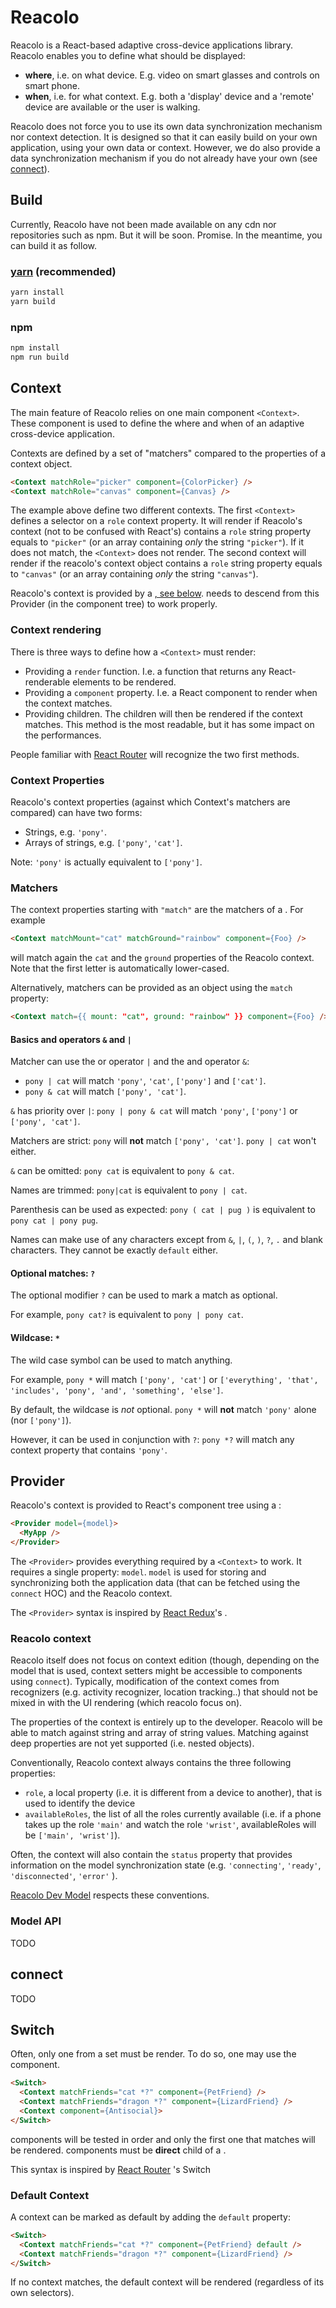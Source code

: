 # Reacolo

Reacolo is a React-based adaptive cross-device applications library.
Reacolo enables you to define what should be displayed:

- **where**, i.e. on what device. E.g. video on smart glasses and controls on smart phone.
- **when**, i.e. for what context. E.g. both a 'display' device and a 'remote' device are available or the user is walking.

Reacolo does not force you to use its own data synchronization mechanism nor context detection.
It is designed so that it can easily build on your own application, using your own data or context.
However, we do also provide a data synchronization mechanism if you do not already have your own (see [connect](#connect)).

## Build

Currently, Reacolo have not been made available on any cdn nor repositories such as npm. But it will be soon. Promise.
In the meantime, you can build it as follow.

### [yarn](https://yarnpkg.com) (recommended)

```bash
yarn install
yarn build
```

### npm

```bash
npm install
npm run build
```

## Context

The main feature of Reacolo relies on one main component `<Context>`.
These component is used to define the where and when of an adaptive cross-device application.

Contexts are defined by a set of "matchers" compared to the properties of a context object.

```html
<Context matchRole="picker" component={ColorPicker} />
<Context matchRole="canvas" component={Canvas} />
```

The example above define two different contexts.
The first `<Context>` defines a selector on a `role` context property.
It will render if Reacolo's context (not to be confused with React's) contains a `role` string property equals to `"picker"` (or an array containing *only* the string  `"picker"`). If it does not match, the `<Context>` does not render.
The second context will render if the reacolo's context object contains a `role` string property equals to `"canvas"`  (or an array containing *only* the string  `"canvas"`).

Reacolo's context is provided by a [<Provider>, see below](#Provider). <Context> needs to descend from this Provider (in the component tree) to work properly.

### Context rendering

There is three ways to define how a `<Context>` must render:
- Providing a `render` function. I.e. a function that returns any React-renderable elements to be rendered.
- Providing a `component` property. I.e. a React component to render when the context matches.
- Providing children. The children will then be rendered if the context matches. This method is the most readable, but it has some impact on the performances.

People familiar with [React Router](https://reacttraining.com/react-router/) will recognize the two first methods.

### Context Properties

Reacolo's context properties (against which Context's matchers are compared) can have two forms:

- Strings, e.g. `'pony'`.
- Arrays of strings, e.g. `['pony'`, `'cat']`.

Note: `'pony'` is actually equivalent to `['pony']`.

### Matchers

The context properties starting with `"match"` are the matchers of a <Context>. For example

```html
<Context matchMount="cat" matchGround="rainbow" component={Foo} />
```
will match again the `cat` and the `ground` properties of the Reacolo context. Note that the first letter is automatically lower-cased.

Alternatively, matchers can be provided as an object using the `match` property:
```html
<Context match={{ mount: "cat", ground: "rainbow" }} component={Foo} />
```

#### Basics and operators `&` and `|`

Matcher can use the or operator `|` and the and operator `&`:

- `pony | cat` will match `'pony'`, `'cat'`, `['pony']` and `['cat']`.
- `pony & cat` will match `['pony', 'cat']`.

`&` has priority over `|`: `pony | pony & cat` will match `'pony'`, `['pony']` or `['pony', 'cat']`.

Matchers are strict: `pony` will **not** match `['pony', 'cat']`. `pony | cat` won't either.

`&` can be omitted: `pony cat` is equivalent to `pony & cat`.

Names are trimmed: `pony|cat` is equivalent to `pony | cat`.

Parenthesis can be used as expected: `pony ( cat | pug )` is equivalent to `pony cat | pony pug`.

Names can make use of any characters except from `&`, `|`, `(`, `)`, `?`, `.` and blank characters.
They cannot be exactly `default` either.

#### Optional matches: `?`

The optional modifier `?` can be used to mark a match as optional.

For example, `pony cat?` is equivalent to `pony | pony cat`.

#### Wildcase: `*`

The wild case symbol can be used to match anything.

For example, `pony *` will match `['pony', 'cat']` or `['everything', 'that', 'includes', 'pony', 'and', 'something', 'else']`.

By default, the wildcase is *not* optional. `pony *` will **not** match `'pony'` alone (nor `['pony']`).

However, it can be used in conjunction with `?`: `pony *?` will match any context property that contains `'pony'`.

## Provider

Reacolo's context is provided to React's component tree using a <Provider>:

```html
<Provider model={model}>
  <MyApp />
</Provider>
```

The `<Provider>` provides everything required by a `<Context>` to work. It requires a single property: `model`. `model` is used for storing and synchronizing both the application data (that can be fetched using the `connect` HOC) and the Reacolo context.

The `<Provider>` syntax is inspired by [React Redux](https://github.com/reactjs/react-redux)'s <Provider>.

### Reacolo context

Reacolo itself does not focus on context edition (though, depending on the model that is used, context setters might be accessible to components using `connect`).
Typically, modification of the context comes from recognizers (e.g. activity recognizer, location tracking..) that should not be mixed in with the UI rendering (which reacolo focus on).

The properties of the context is entirely up to the developer. Reacolo will be able to match against string and array of string values. Matching against deep properties are not yet supported (i.e. nested objects).

Conventionally, Reacolo context always contains the three following properties:
- `role`, a local property (i.e. it is different from a device to another), that is used to identify the device
- `availableRoles`, the list of all the roles currently available (i.e. if a phone takes up the role `'main'` and watch the role `'wrist'`, availableRoles will be `['main', 'wrist']`).

Often, the context will also contain the `status` property that provides information on the model synchronization state (e.g.  `'connecting'`, `'ready'`, `'disconnected'`, `'error'` ).

[Reacolo Dev Model](../dev-model) respects these conventions.

### Model API

TODO

## connect

TODO

## Switch

Often, only one <Context> from a set must be render. To do so, one may
use the <Switch> component.

```html
<Switch>
  <Context matchFriends="cat *?" component={PetFriend} />
  <Context matchFriends="dragon *?" component={LizardFriend} />
  <Context component={Antisocial}>
</Switch>
```

<Context> components will be tested in order and only the first one that matches will be rendered.
<Context> components must be **direct** child of a <Switch>.

This syntax is inspired by [React Router](https://reacttraining.com/react-router/) 's Switch

### Default Context

A context can be marked as default by adding the `default` property:

```html
<Switch>
  <Context matchFriends="cat *?" component={PetFriend} default />
  <Context matchFriends="dragon *?" component={LizardFriend} />
</Switch>
```

If no context matches, the default context will be rendered (regardless of its own selectors).
